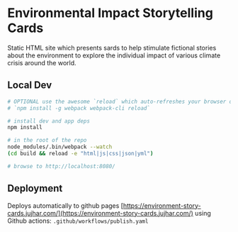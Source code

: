 # Environmental Impact Storytelling Cards

Static HTML site which presents sards to help stimulate fictional stories about the environment to explore the individual impact of various climate crisis around the world.

## Local Dev

```bash
# OPTIONAL use the awesome `reload` which auto-refreshes your browser on change using websockets
# `npm install -g webpack webpack-cli reload`

# install dev and app deps
npm install

# in the root of the repo
node_modules/.bin/webpack --watch
(cd build && reload -e "html|js|css|json|yml")

# browse to http://localhost:8080/
```

## Deployment

Deploys automatically to github pages [https://environment-story-cards.jujhar.com/](https://environment-story-cards.jujhar.com/) using Github actions: `.github/workflows/publish.yaml`
